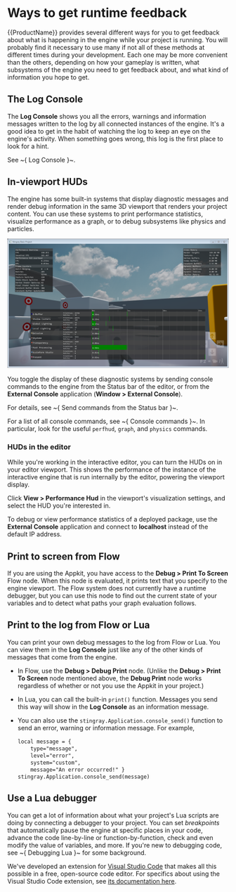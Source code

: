 # Ways to get runtime feedback

{{ProductName}} provides several different ways for you to get feedback about what is happening in the engine while your project is running. You will probably find it necessary to use many if not all of these methods at different times during your development. Each one may be more convenient than the others, depending on how your gameplay is written, what subsystems of the engine you need to get feedback about, and what kind of information you hope to get.

## The **Log Console**

The **Log Console** shows you all the errors, warnings and information messages written to the log by all connected instances of the engine. It's a good idea to get in the habit of watching the log to keep an eye on the engine's activity. When something goes wrong, this log is the first place to look for a hint.

See ~{ Log Console }~.

## In-viewport HUDs

The engine has some built-in systems that display diagnostic messages and render debug information in the same 3D viewport that renders your project content. You can use these systems to print performance statistics, visualize performance as a graph, or to debug subsystems like physics and particles.

![In-viewport HUD for art statistics](../images/perfhud_artist.png)

You toggle the display of these diagnostic systems by sending console commands to the engine from the Status bar of the editor, or from the **External Console** application (**Window > External Console**).

For details, see ~{ Send commands from the Status bar }~.

For a list of all console commands, see ~{ Console commands }~. In particular, look for the useful `perfhud`, `graph`, and `physics` commands.

### HUDs in the editor

While you're working in the interactive editor, you can turn the HUDs on in your editor viewport. This shows the performance of the instance of the interactive engine that is run internally by the editor, powering the viewport display.

Click **View > Performance Hud** in the viewport's visualization settings, and select the HUD you're interested in.

To debug or view performance statistics of a deployed package, use the **External Console** application and connect to **localhost** instead of the default IP address.

## Print to screen from Flow

If you are using the Appkit, you have access to the **Debug > Print To Screen** Flow node. When this node is evaluated, it prints text that you specify to the engine viewport. The Flow system does not currently have a runtime debugger, but you can use this node to find out the current state of your variables and to detect what paths your graph evaluation follows.

## Print to the log from Flow or Lua

You can print your own debug messages to the log from Flow or Lua. You can view them in the **Log Console** just like any of the other kinds of messages that come from the engine.

-	In Flow, use the **Debug > Debug Print** node. (Unlike the **Debug > Print To Screen** node mentioned above, the **Debug Print** node works regardless of whether or not you use the Appkit in your project.)

-	In Lua, you can call the built-in `print()` function. Messages you send this way will show in the **Log Console** as an information message.

-	You can also use the `stingray.Application.console_send()` function to send an error, warning or information message. For example,

	~~~{lua}
	local message = {
		type="message",
		level="error",
		system="custom",
		message="An error occurred!" }
	stingray.Application.console_send(message)
	~~~

## Use a Lua debugger

You can get a lot of information about what your project's Lua scripts are doing by connecting a debugger to your project. You can set *breakpoints* that automatically pause the engine at specific places in your code, advance the code line-by-line or function-by-function, check and even modify the value of variables, and more. If you're new to debugging code, see ~{ Debugging Lua }~ for some background.

We've developed an extension for [Visual Studio Code](https://code.visualstudio.com/) that makes all this possible in a free, open-source code editor. For specifics about using the Visual Studio Code extension, see [its documentation here](https://marketplace.visualstudio.com/items?itemName=jschmidt42.stingray-debug).
